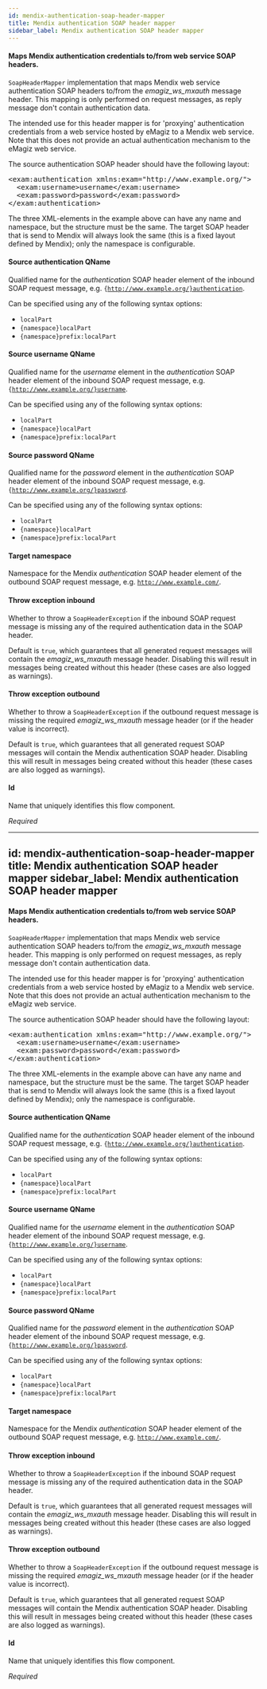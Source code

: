 ```yaml
---
id: mendix-authentication-soap-header-mapper
title: Mendix authentication SOAP header mapper
sidebar_label: Mendix authentication SOAP header mapper
---
```

#### Maps Mendix authentication credentials to/from web service SOAP headers.
<code>SoapHeaderMapper</code> implementation that maps Mendix web service authentication SOAP headers to/from the <i>emagiz_ws_mxauth</i> message header. This mapping is only performed on request messages, as reply message don't contain authentication data.

The intended use for this header mapper is for 'proxying' authentication credentials from a web service hosted by eMagiz to a Mendix web service. Note that this does not provide an actual authentication mechanism to the eMagiz web service.

The source authentication SOAP header should have the following layout:
<pre>
&lt;exam:authentication xmlns:exam="http://www.example.org/"&gt;
  &lt;exam:username&gt;username&lt;/exam:username&gt;
  &lt;exam:password&gt;password&lt;/exam:password&gt;
&lt;/exam:authentication&gt;
</pre>
 
The three XML-elements in the example above can have any name and namespace, but the structure must be the same.
The target SOAP header that is send to Mendix will always look the same (this is a fixed layout defined by Mendix); only the namespace is configurable.

#### Source authentication QName
Qualified name for the <i>authentication</i> SOAP header element of the inbound SOAP request message, e.g. <code>{http://www.example.org/}authentication</code>.

Can be specified using any of the following syntax options:
 - <code>localPart</code>
 - <code>{namespace}localPart</code>
 - <code>{namespace}prefix:localPart</code>

#### Source username QName
Qualified name for the <i>username</i> element in the <i>authentication</i> SOAP header element of the inbound SOAP request message, e.g. <code>{http://www.example.org/}username</code>.

Can be specified using any of the following syntax options:
 - <code>localPart</code>
 - <code>{namespace}localPart</code>
 - <code>{namespace}prefix:localPart</code>

#### Source password QName
Qualified name for the <i>password</i> element in the <i>authentication</i> SOAP header element of the inbound SOAP request message, e.g. <code>{http://www.example.org/}password</code>.

Can be specified using any of the following syntax options:
 - <code>localPart</code>
 - <code>{namespace}localPart</code>
 - <code>{namespace}prefix:localPart</code>

#### Target namespace
Namespace for the Mendix <i>authentication</i> SOAP header element of the outbound SOAP request message, e.g. <code>http://www.example.com/</code>.

#### Throw exception inbound
Whether to throw a <code>SoapHeaderException</code> if the inbound SOAP request message is missing any of the required authentication data in the SOAP header.

Default is <code>true</code>, which guarantees that all generated request messages will contain the <i>emagiz_ws_mxauth</i> message header. Disabling this will result in messages being created without this header (these cases are also logged as warnings).

#### Throw exception outbound
Whether to throw a <code>SoapHeaderException</code> if the outbound request message is missing the required <i>emagiz_ws_mxauth</i> message header (or if the header value is incorrect).

Default is <code>true</code>, which guarantees that all generated request SOAP messages will contain the Mendix authentication SOAP header. Disabling this will result in messages being created without this header (these cases are also logged as warnings).

#### Id
Name that uniquely identifies this flow component.

<i>Required</i>

---
id: mendix-authentication-soap-header-mapper
title: Mendix authentication SOAP header mapper
sidebar_label: Mendix authentication SOAP header mapper
---
#### Maps Mendix authentication credentials to/from web service SOAP headers.
<code>SoapHeaderMapper</code> implementation that maps Mendix web service authentication SOAP headers to/from the <i>emagiz_ws_mxauth</i> message header. This mapping is only performed on request messages, as reply message don't contain authentication data.

The intended use for this header mapper is for 'proxying' authentication credentials from a web service hosted by eMagiz to a Mendix web service. Note that this does not provide an actual authentication mechanism to the eMagiz web service.

The source authentication SOAP header should have the following layout:
<pre>
&lt;exam:authentication xmlns:exam="http://www.example.org/"&gt;
  &lt;exam:username&gt;username&lt;/exam:username&gt;
  &lt;exam:password&gt;password&lt;/exam:password&gt;
&lt;/exam:authentication&gt;
</pre>
 
The three XML-elements in the example above can have any name and namespace, but the structure must be the same.
The target SOAP header that is send to Mendix will always look the same (this is a fixed layout defined by Mendix); only the namespace is configurable.

#### Source authentication QName
Qualified name for the <i>authentication</i> SOAP header element of the inbound SOAP request message, e.g. <code>{http://www.example.org/}authentication</code>.

Can be specified using any of the following syntax options:
 - <code>localPart</code>
 - <code>{namespace}localPart</code>
 - <code>{namespace}prefix:localPart</code>

#### Source username QName
Qualified name for the <i>username</i> element in the <i>authentication</i> SOAP header element of the inbound SOAP request message, e.g. <code>{http://www.example.org/}username</code>.

Can be specified using any of the following syntax options:
 - <code>localPart</code>
 - <code>{namespace}localPart</code>
 - <code>{namespace}prefix:localPart</code>

#### Source password QName
Qualified name for the <i>password</i> element in the <i>authentication</i> SOAP header element of the inbound SOAP request message, e.g. <code>{http://www.example.org/}password</code>.

Can be specified using any of the following syntax options:
 - <code>localPart</code>
 - <code>{namespace}localPart</code>
 - <code>{namespace}prefix:localPart</code>

#### Target namespace
Namespace for the Mendix <i>authentication</i> SOAP header element of the outbound SOAP request message, e.g. <code>http://www.example.com/</code>.

#### Throw exception inbound
Whether to throw a <code>SoapHeaderException</code> if the inbound SOAP request message is missing any of the required authentication data in the SOAP header.

Default is <code>true</code>, which guarantees that all generated request messages will contain the <i>emagiz_ws_mxauth</i> message header. Disabling this will result in messages being created without this header (these cases are also logged as warnings).

#### Throw exception outbound
Whether to throw a <code>SoapHeaderException</code> if the outbound request message is missing the required <i>emagiz_ws_mxauth</i> message header (or if the header value is incorrect).

Default is <code>true</code>, which guarantees that all generated request SOAP messages will contain the Mendix authentication SOAP header. Disabling this will result in messages being created without this header (these cases are also logged as warnings).

#### Id
Name that uniquely identifies this flow component.

<i>Required</i>

